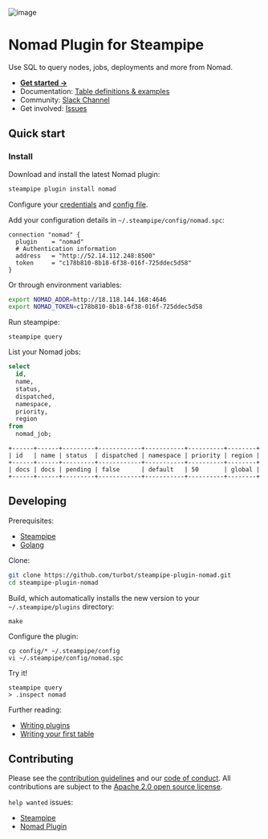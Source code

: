 ![image](https://hub.steampipe.io/images/plugins/turbot/nomad-social-graphic.png)

# Nomad Plugin for Steampipe

Use SQL to query nodes, jobs, deployments and more from Nomad.

- **[Get started →](https://hub.steampipe.io/plugins/turbot/nomad)**
- Documentation: [Table definitions & examples](https://hub.steampipe.io/plugins/turbot/nomad/tables)
- Community: [Slack Channel](https://steampipe.io/community/join)
- Get involved: [Issues](https://github.com/turbot/steampipe-plugin-nomad/issues)

## Quick start

### Install

Download and install the latest Nomad plugin:

```bash
steampipe plugin install nomad
```

Configure your [credentials](https://hub.steampipe.io/plugins/turbot/nomad#credentials) and [config file](https://hub.steampipe.io/plugins/turbot/nomad#configuration).

Add your configuration details in `~/.steampipe/config/nomad.spc`:

```hcl
connection "nomad" {
  plugin    = "nomad"
  # Authentication information
  address   = "http://52.14.112.248:8500"
  token     = "c178b810-8b18-6f38-016f-725ddec5d58"
}
```

Or through environment variables:

```sh
export NOMAD_ADDR=http://18.118.144.168:4646
export NOMAD_TOKEN=c178b810-8b18-6f38-016f-725ddec5d58
```

Run steampipe:

```shell
steampipe query
```

List your Nomad jobs:

```sql
select
  id,
  name,
  status,
  dispatched,
  namespace,
  priority,
  region
from
  nomad_job;
```

```
+------+------+---------+------------+-----------+----------+--------+
| id   | name | status  | dispatched | namespace | priority | region |
+------+------+---------+------------+-----------+----------+--------+
| docs | docs | pending | false      | default   | 50       | global |
+------+------+---------+------------+-----------+----------+--------+
```

## Developing

Prerequisites:

- [Steampipe](https://steampipe.io/downloads)
- [Golang](https://golang.org/doc/install)

Clone:

```sh
git clone https://github.com/turbot/steampipe-plugin-nomad.git
cd steampipe-plugin-nomad
```

Build, which automatically installs the new version to your `~/.steampipe/plugins` directory:

```
make
```

Configure the plugin:

```
cp config/* ~/.steampipe/config
vi ~/.steampipe/config/nomad.spc
```

Try it!

```
steampipe query
> .inspect nomad
```

Further reading:

- [Writing plugins](https://steampipe.io/docs/develop/writing-plugins)
- [Writing your first table](https://steampipe.io/docs/develop/writing-your-first-table)

## Contributing

Please see the [contribution guidelines](https://github.com/turbot/steampipe/blob/main/CONTRIBUTING.md) and our [code of conduct](https://github.com/turbot/steampipe/blob/main/CODE_OF_CONDUCT.md). All contributions are subject to the [Apache 2.0 open source license](https://github.com/turbot/steampipe-plugin-nomad/blob/main/LICENSE).

`help wanted` issues:

- [Steampipe](https://github.com/turbot/steampipe/labels/help%20wanted)
- [Nomad Plugin](https://github.com/turbot/steampipe-plugin-nomad/labels/help%20wanted)
